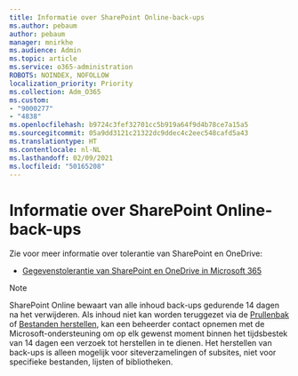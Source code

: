 ```yaml
---
title: Informatie over SharePoint Online-back-ups
ms.author: pebaum
author: pebaum
manager: mnirkhe
ms.audience: Admin
ms.topic: article
ms.service: o365-administration
ROBOTS: NOINDEX, NOFOLLOW
localization_priority: Priority
ms.collection: Adm_O365
ms.custom:
- "9000277"
- "4838"
ms.openlocfilehash: b9724c3fef32701cc5b919a64f9d4b78ce7a15a5
ms.sourcegitcommit: 05a9dd3121c21322dc9ddec4c2eec548cafd5a43
ms.translationtype: HT
ms.contentlocale: nl-NL
ms.lasthandoff: 02/09/2021
ms.locfileid: "50165208"
---
```

# <a name="sharepoint-online-backup-information"></a>Informatie over SharePoint Online-back-ups

Zie voor meer informatie over tolerantie van SharePoint en OneDrive:

- [Gegevenstolerantie van SharePoint en OneDrive in Microsoft 365](https://docs.microsoft.com/compliance/assurance/assurance-sharepoint-onedrive-data-resiliency)

> [!NOTE]
> SharePoint Online bewaart van alle inhoud back-ups gedurende 14 dagen na het verwijderen. Als inhoud niet kan worden teruggezet via de [Prullenbak](https://support.microsoft.com/office/restore-deleted-items-from-the-site-collection-recycle-bin-5fa924ee-16d7-487b-9a0a-021b9062d14b) of [Bestanden herstellen](https://support.microsoft.com/office/restore-your-onedrive-fa231298-759d-41cf-bcd0-25ac53eb8a15), kan een beheerder contact opnemen met de Microsoft-ondersteuning om op elk gewenst moment binnen het tijdsbestek van 14 dagen een verzoek tot herstellen in te dienen. Het herstellen van back-ups is alleen mogelijk voor siteverzamelingen of subsites, niet voor specifieke bestanden, lijsten of bibliotheken.
